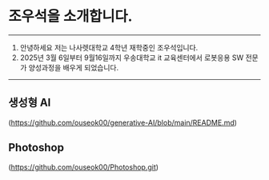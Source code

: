 # 조우석을 소개합니다.
***
1. 안녕하세요 저는 나사렛대학교 4학년 재학중인 조우석입니다.
2. 2025년 3월 6일부터 9월16일까지 우송대학교 it 교육센터에서 로봇응용 SW 전문가 양성과정을 배우게 되었습니다.
***

## 생성형 AI
(https://github.com/ouseok00/generative-AI/blob/main/README.md)

## Photoshop
(https://github.com/ouseok00/Photoshop.git)
